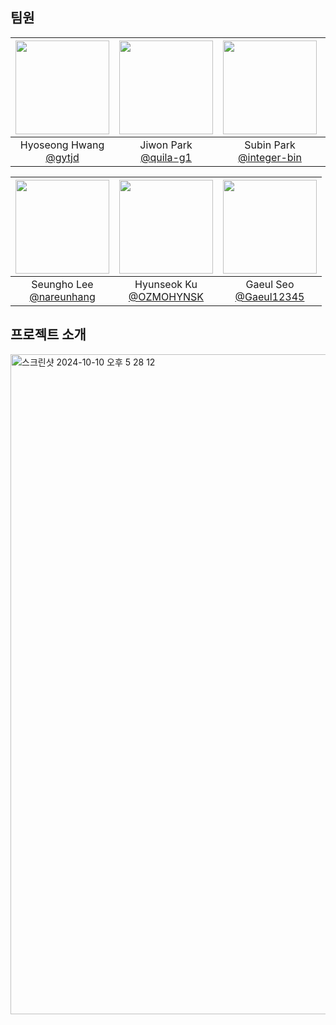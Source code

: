 ## 팀원
|<img src="https://avatars.githubusercontent.com/u/101933437?v=4" width="150" height="150"/>|<img src="https://avatars.githubusercontent.com/u/100333575?v=4" width="150" height="150"/>|<img src="https://avatars.githubusercontent.com/u/75315461?v=4" width="150" height="150"/>|<img src="https://avatars.githubusercontent.com/u/75584814?v=4" width="150" height="150"/>|
|:-:|:-:|:-:|:-:|
|Hyoseong Hwang<br/>[@gytjd](https://github.com/gytjd)|Jiwon Park<br/>[@quila-g1](https://github.com/quila-g1)|Subin Park<br/>[@integer-bin](https://github.com/integer-bin)|Jinsoo Park<br/>[@jinny908](https://github.com/jinny908)|

|<img src="https://avatars.githubusercontent.com/u/80584830?v=4" width="150" height="150"/>|<img src="https://avatars.githubusercontent.com/u/173115211?v=4" width="150" height="150"/>|<img src="https://avatars.githubusercontent.com/u/162650552?v=4" width="150" height="150"/>|
|:-:|:-:|:-:|
|Seungho Lee<br/>[@nareunhang](https://github.com/nareunhang)|Hyunseok Ku<br/>[@OZMOHYNSK](https://github.com/OZMOHYNSK)|Gaeul Seo<br/>[@Gaeul12345](https://github.com/Gaeul12345)|

## 프로젝트 소개

<img width="1056" alt="스크린샷 2024-10-10 오후 5 28 12" src="https://github.com/user-attachments/assets/e52ec30b-ab2e-4e35-b877-f6f1705bace3">

